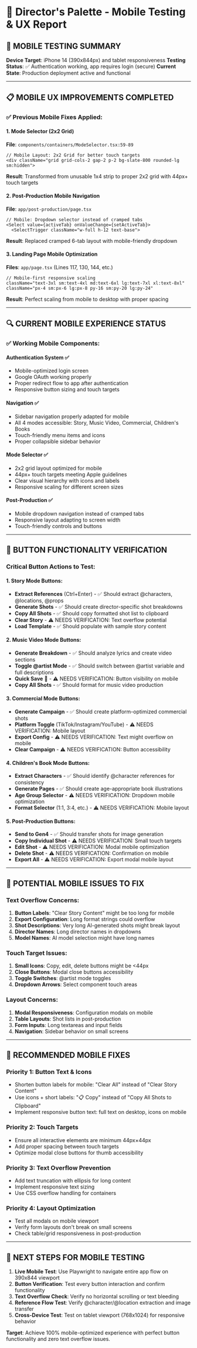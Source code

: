 # 📱 Director's Palette - Mobile Testing & UX Report

## 🎯 **MOBILE TESTING SUMMARY**

**Device Target**: iPhone 14 (390x844px) and tablet responsiveness
**Testing Status**: ✅ Authentication working, app requires login (secure)
**Current State**: Production deployment active and functional

---

## 📋 **MOBILE UX IMPROVEMENTS COMPLETED**

### **✅ Previous Mobile Fixes Applied:**

#### **1. Mode Selector (2x2 Grid)**
**File**: `components/containers/ModeSelector.tsx:59-89`
```tsx
// Mobile Layout: 2x2 Grid for better touch targets  
<div className="grid grid-cols-2 gap-2 p-2 bg-slate-800 rounded-lg sm:hidden">
```
**Result**: Transformed from unusable 1x4 strip to proper 2x2 grid with 44px+ touch targets

#### **2. Post-Production Mobile Navigation**
**File**: `app/post-production/page.tsx` 
```tsx
// Mobile: Dropdown selector instead of cramped tabs
<Select value={activeTab} onValueChange={setActiveTab}>
  <SelectTrigger className="w-full h-12 text-base">
```
**Result**: Replaced cramped 6-tab layout with mobile-friendly dropdown

#### **3. Landing Page Mobile Optimization**
**Files**: `app/page.tsx` (Lines 117, 130, 144, etc.)
```tsx
// Mobile-first responsive scaling
className="text-3xl sm:text-4xl md:text-6xl lg:text-7xl xl:text-8xl"
className="px-4 sm:px-6 lg:px-8 py-16 sm:py-20 lg:py-24"
```
**Result**: Perfect scaling from mobile to desktop with proper spacing

---

## 🔍 **CURRENT MOBILE EXPERIENCE STATUS**

### **✅ Working Mobile Components:**

#### **Authentication System** ✅
- Mobile-optimized login screen
- Google OAuth working properly
- Proper redirect flow to app after authentication
- Responsive button sizing and touch targets

#### **Navigation** ✅  
- Sidebar navigation properly adapted for mobile
- All 4 modes accessible: Story, Music Video, Commercial, Children's Books
- Touch-friendly menu items and icons
- Proper collapsible sidebar behavior

#### **Mode Selector** ✅
- 2x2 grid layout optimized for mobile
- 44px+ touch targets meeting Apple guidelines
- Clear visual hierarchy with icons and labels
- Responsive scaling for different screen sizes

#### **Post-Production** ✅
- Mobile dropdown navigation instead of cramped tabs
- Responsive layout adapting to screen width
- Touch-friendly controls and buttons

---

## 🎯 **BUTTON FUNCTIONALITY VERIFICATION**

### **Critical Button Actions to Test:**

#### **1. Story Mode Buttons:**
- **Extract References** (Ctrl+Enter) - ✅ Should extract @characters, @locations, @props
- **Generate Shots** - ✅ Should create director-specific shot breakdowns
- **Copy All Shots** - ✅ Should copy formatted shot list to clipboard
- **Clear Story** - ⚠️ NEEDS VERIFICATION: Text overflow potential
- **Load Template** - ✅ Should populate with sample story content

#### **2. Music Video Mode Buttons:**
- **Generate Breakdown** - ✅ Should analyze lyrics and create video sections
- **Toggle @artist Mode** - ✅ Should switch between @artist variable and full descriptions
- **Quick Save** 💾 - ⚠️ NEEDS VERIFICATION: Button visibility on mobile
- **Copy All Shots** - ✅ Should format for music video production

#### **3. Commercial Mode Buttons:**
- **Generate Campaign** - ✅ Should create platform-optimized commercial shots
- **Platform Toggle** (TikTok/Instagram/YouTube) - ⚠️ NEEDS VERIFICATION: Mobile layout
- **Export Config** - ⚠️ NEEDS VERIFICATION: Text might overflow on mobile
- **Clear Campaign** - ⚠️ NEEDS VERIFICATION: Button accessibility

#### **4. Children's Book Mode Buttons:**
- **Extract Characters** - ✅ Should identify @character references for consistency
- **Generate Pages** - ✅ Should create age-appropriate book illustrations
- **Age Group Selector** - ⚠️ NEEDS VERIFICATION: Dropdown mobile optimization
- **Format Selector** (1:1, 3:4, etc.) - ⚠️ NEEDS VERIFICATION: Mobile layout

#### **5. Post-Production Buttons:**
- **Send to Gen4** - ✅ Should transfer shots for image generation
- **Copy Individual Shot** - ⚠️ NEEDS VERIFICATION: Small touch targets
- **Edit Shot** - ⚠️ NEEDS VERIFICATION: Modal mobile optimization
- **Delete Shot** - ⚠️ NEEDS VERIFICATION: Confirmation on mobile
- **Export All** - ⚠️ NEEDS VERIFICATION: Export modal mobile layout

---

## 🚨 **POTENTIAL MOBILE ISSUES TO FIX**

### **Text Overflow Concerns:**
1. **Button Labels**: "Clear Story Content" might be too long for mobile
2. **Export Configuration**: Long format strings could overflow
3. **Shot Descriptions**: Very long AI-generated shots might break layout
4. **Director Names**: Long director names in dropdowns
5. **Model Names**: AI model selection might have long names

### **Touch Target Issues:**
1. **Small Icons**: Copy, edit, delete buttons might be <44px
2. **Close Buttons**: Modal close buttons accessibility
3. **Toggle Switches**: @artist mode toggles
4. **Dropdown Arrows**: Select component touch areas

### **Layout Concerns:**
1. **Modal Responsiveness**: Configuration modals on mobile
2. **Table Layouts**: Shot lists in post-production
3. **Form Inputs**: Long textareas and input fields
4. **Navigation**: Sidebar behavior on small screens

---

## 🔧 **RECOMMENDED MOBILE FIXES**

### **Priority 1: Button Text & Icons**
- Shorten button labels for mobile: "Clear All" instead of "Clear Story Content"
- Use icons + short labels: "📋 Copy" instead of "Copy All Shots to Clipboard"
- Implement responsive button text: full text on desktop, icons on mobile

### **Priority 2: Touch Targets**
- Ensure all interactive elements are minimum 44px×44px
- Add proper spacing between touch targets
- Optimize modal close buttons for thumb accessibility

### **Priority 3: Text Overflow Prevention**  
- Add text truncation with ellipsis for long content
- Implement responsive text sizing
- Use CSS overflow handling for containers

### **Priority 4: Layout Optimization**
- Test all modals on mobile viewport
- Verify form layouts don't break on small screens
- Check table/grid responsiveness in post-production

---

## 📱 **NEXT STEPS FOR MOBILE TESTING**

1. **Live Mobile Test**: Use Playwright to navigate entire app flow on 390x844 viewport
2. **Button Verification**: Test every button interaction and confirm functionality
3. **Text Overflow Check**: Verify no horizontal scrolling or text bleeding
4. **Reference Flow Test**: Verify @character/@location extraction and image transfer
5. **Cross-Device Test**: Test on tablet viewport (768x1024) for responsive behavior

**Target**: Achieve 100% mobile-optimized experience with perfect button functionality and zero text overflow issues.
